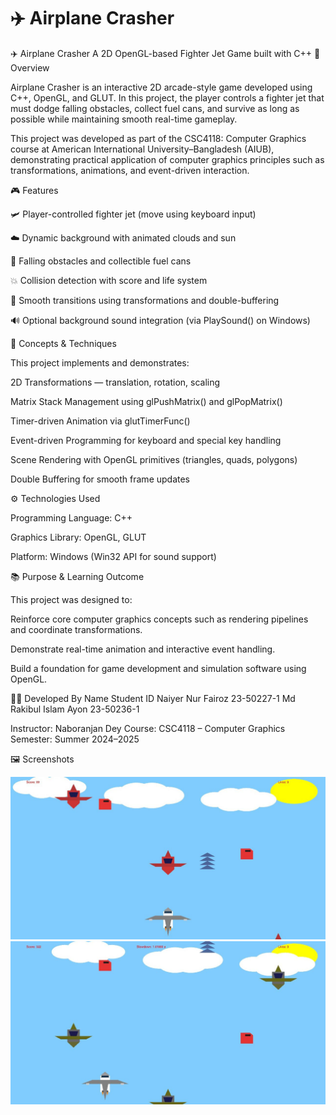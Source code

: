 # ✈️ Airplane Crasher

✈️ Airplane Crasher
A 2D OpenGL-based Fighter Jet Game built with C++
🧩 Overview

Airplane Crasher is an interactive 2D arcade-style game developed using C++, OpenGL, and GLUT.
In this project, the player controls a fighter jet that must dodge falling obstacles, collect fuel cans, and survive as long as possible while maintaining smooth real-time gameplay.

This project was developed as part of the CSC4118: Computer Graphics course at American International University–Bangladesh (AIUB), demonstrating practical application of computer graphics principles such as transformations, animations, and event-driven interaction.

🎮 Features

🛩️ Player-controlled fighter jet (move using keyboard input)

☁️ Dynamic background with animated clouds and sun

🚀 Falling obstacles and collectible fuel cans

💥 Collision detection with score and life system

🌈 Smooth transitions using transformations and double-buffering

🔊 Optional background sound integration (via PlaySound() on Windows)

🧠 Concepts & Techniques

This project implements and demonstrates:

2D Transformations — translation, rotation, scaling

Matrix Stack Management using glPushMatrix() and glPopMatrix()

Timer-driven Animation via glutTimerFunc()

Event-driven Programming for keyboard and special key handling

Scene Rendering with OpenGL primitives (triangles, quads, polygons)

Double Buffering for smooth frame updates

⚙️ Technologies Used

Programming Language: C++

Graphics Library: OpenGL, GLUT

Platform: Windows (Win32 API for sound support)

📚 Purpose & Learning Outcome

This project was designed to:

Reinforce core computer graphics concepts such as rendering pipelines and coordinate transformations.

Demonstrate real-time animation and interactive event handling.

Build a foundation for game development and simulation software using OpenGL.

🧑‍💻 Developed By
Name	Student ID
Naiyer Nur Fairoz	23-50227-1
Md Rakibul Islam Ayon	23-50236-1

Instructor: Naboranjan Dey
Course: CSC4118 – Computer Graphics
Semester: Summer 2024–2025

🖼️ Screenshots

![image alt](https://github.com/Ayon-Islam1216/AirPlane-Crasher/blob/main/WhatsApp%20Image%202025-10-07%20at%2002.03.42_39215037.jpg?raw=true)
![image alt](https://github.com/Ayon-Islam1216/AirPlane-Crasher/blob/main/WhatsApp%20Image%202025-10-07%20at%2002.04.12_6d5826cb.jpg?raw=true)

